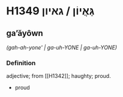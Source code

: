 # H1349 גַּאֲיוֹן / גאיון

## gaʼăyôwn

_(gah-ah-yone' | ɡa-uh-YONE | ɡa-uh-YONE)_

### Definition

adjective; from [[H1342]]; haughty; proud.

- proud
